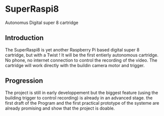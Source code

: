 # SuperRaspi8
Autonomus Digital super 8 cartridge 

## Introduction
The SuperRaspi8 is yet another Raspberry Pi based digital super 8 cartridge, but with a Twist !
It will be the first entierly autonomous cartridge. No phone, no internet connection to control the recording of the video.
The cartridge will work directly with the buildin camera motor and trigger.

## Progression
The project is still in early developpement but the biggest feature (using the building trigger to control recording) is already in an advanced stage. 
the first draft of the Program and the first practical prototype of the systeme are already promising and show that the project is doable. 

##


